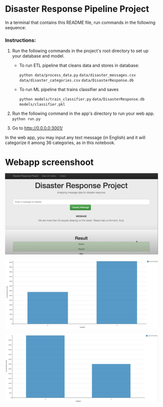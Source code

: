 # Disaster Response Pipeline Project
In a terminal that contains this README file, run commands in the following sequence:
### Instructions:
1. Run the following commands in the project's root directory to set up your database and model.

    - To run ETL pipeline that cleans data and stores in database:
    
        `python data/process_data.py` `data/disaster_messages.csv` `data/disaster_categories.csv` `data/DisasterResponse.db`

    - To run ML pipeline that trains classifier and saves
    
        `python models/train_classifier.py` `data/DisasterResponse.db` `models/classifier.pkl`

2. Run the following command in the app's directory to run your web app.
    `python run.py`

3. Go to http://0.0.0.0:3001/

In the web app, you may input any text message (in English) and it will categorize it among 36 categories, as in this notebook.

# Webapp screenshoot
![alt text](https://github.com/Nhan121/Udacity_project2_disaster_response/blob/main/Fig_1_1.jpg)

![alt text](https://github.com/Nhan121/Udacity_project2_disaster_response/blob/main/Fig_1_2.jpg)


![alt text](https://github.com/Nhan121/Udacity_project2_disaster_response/blob/main/Fig_1_3.jpg)
